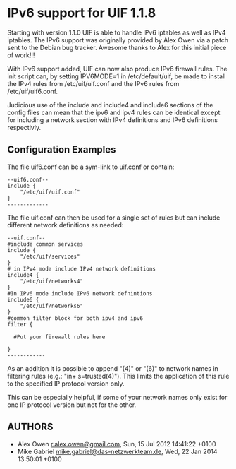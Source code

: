 # IPv6 support for UIF 1.1.8

Starting with version 1.1.0 UIF is able to handle IPv6 iptables as well
as IPv4 iptables. The IPv6 support was originally provided by Alex Owen
via a patch sent to the Debian bug tracker. Awesome thanks to Alex for
this initial piece of work!!!

With IPv6 support added, UIF can now also produce IPv6 firewall rules.
The init script can, by setting IPV6MODE=1 in /etc/default/uif, be made
to install the IPv4 rules from /etc/uif/uif.conf and the IPv6 rules from
/etc/uif/uif6.conf.

Judicious use of the include and include4 and include6 sections of the
config files can mean that the ipv6 and ipv4 rules can be identical
except for including a network section with IPv4 definitions and IPv6
definitions respectivly.

## Configuration Examples

The file uif6.conf can be a sym-link to uif.conf or contain:

```
--uif6.conf--
include {
    "/etc/uif/uif.conf"
}
-------------
```

The file uif.conf can then be used for a single set of rules but can include
different network definitions as needed:

```
--uif.conf--
#include common services 
include {
    "/etc/uif/services"
}
# in IPv4 mode include IPv4 network definitions
include4 {
    "/etc/uif/networks4"
}
#In IPv6 mode include IPv6 network defnintions
include6 {
    "/etc/uif/networks6"
}
#common filter block for both ipv4 and ipv6 
filter {

  #Put your firewall rules here

}
------------
```


As an addition it is possible to append "(4)" or "(6)" to network names in filtering
rules (e.g.: "in+ s=trusted(4)"). This limits the application of this rule to the
specified IP protocol version only.

This can be especially helpful, if some of your network names only exist for one IP
protocol version but not for the other.

## AUTHORS

 * Alex Owen <r.alex.owen@gmail.com>, Sun, 15 Jul 2012 14:41:22 +0100
 * Mike Gabriel <mike.gabriel@das-netzwerkteam.de>, Wed, 22 Jan 2014 13:50:01 +0100
